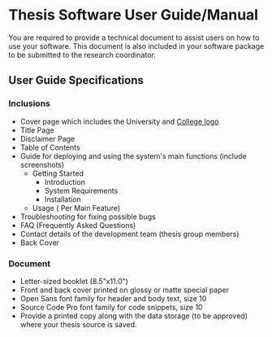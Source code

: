 # Thesis Software User Guide/Manual

You are required to provide a technical document to assist users on how to use your software. This document is also included in your software package to be submitted to the research coordinator.

## User Guide Specifications

### Inclusions
* Cover page which includes the University and [College logo](https://github.com/wvsu-cict-code/cict-logo)
* Title Page
* Disclaimer Page
* Table of Contents
* Guide for deploying and using the system's main functions (include screenshots)
    * Getting Started
        * Introduction
        * System Requirements
        * Installation
    * Usage ( Per Main Feature)
* Troubleshooting for fixing possible bugs
* FAQ (Frequently Asked Questions)
* Contact details of the development team (thesis group members)
* Back Cover

### Document
* Letter-sized booklet (8.5"x11.0")
* Front and back cover printed on glossy or matte special paper
* Open Sans font family for header and body text, size 10
* Source Code Pro font family for code snippets, size 10
* Provide a printed copy along with the data storage (to be approved) where your thesis source is saved.
